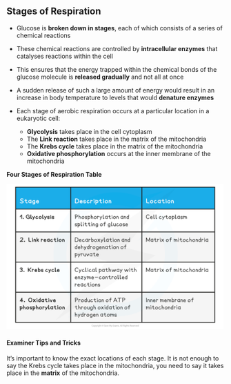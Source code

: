 Stages of Respiration
---------------------

* Glucose is <b>broken down in stages</b>, each of which consists of a series of chemical reactions
* These chemical reactions are controlled by <b>intracellular enzymes</b> that catalyses reactions within the cell
* This ensures that the energy trapped within the chemical bonds of the glucose molecule is <b>released gradually</b> and not all at once
* A sudden release of such a large amount of energy would result in an increase in body temperature to levels that would <b>denature</b><b> enzymes</b>
* Each stage of aerobic respiration occurs at a particular location in a eukaryotic cell:

  + <b>Glycolysis</b> takes place in the cell cytoplasm
  + The <b>Link reaction</b> takes place in the matrix of the mitochondria
  + The <b>Krebs cycle</b> takes place in the matrix of the mitochondria
  + <b>Oxidative phosphorylation</b> occurs at the inner membrane of the mitochondria

<b>Four Stages of Respiration Table</b>

![Four Stages of Respiration Table](Four-Stages-of-Respiration-Table.png)

#### Examiner Tips and Tricks

It’s important to know the exact locations of each stage. It is not enough to say the Krebs cycle takes place in the mitochondria, you need to say it takes place in the <b>matrix</b> of the mitochondria.